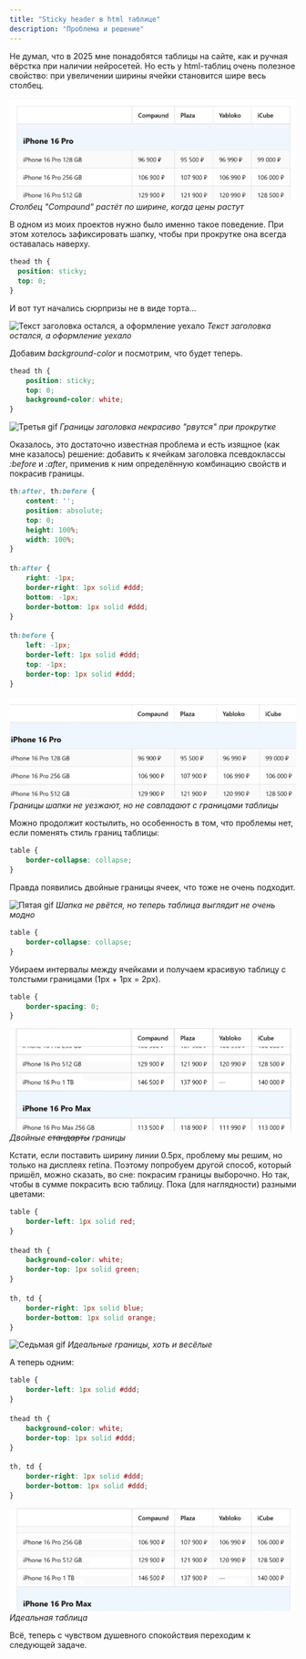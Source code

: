 ```yaml
---
title: "Sticky header в html таблице"
description: "Проблема и решение"
---
```


Не думал, что в 2025 мне понадобятся таблицы на сайте, как и ручная вёрстка при наличии нейросетей. Но есть у html-таблиц очень полезное свойство: при увеличении ширины ячейки становится шире весь столбец.

![Красота: столбец сам тянется под содержимое](/blog/img/2025-04-11-html-table/20250408_184100.gif)
*Столбец "Сompaund" растёт по ширине, когда цены растут*

В одном из моих проектов нужно было именно такое поведение. При этом хотелось зафиксировать шапку, чтобы при прокрутке она всегда оставалась наверху.

```css
thead th {
  position: sticky;
  top: 0;
}
```

И вот тут начались сюрпризы не в виде торта...

![Текст заголовка остался, а оформление уехало](/blog/img/2025-04-11-html-table/20250408_184620.gif)
*Текст заголовка остался, а оформление уехало*

Добавим *background-color* и посмотрим, что будет теперь.

```css
thead th {
    position: sticky;
    top: 0;
    background-color: white;
}
```

![Третья gif](/blog/img/2025-04-11-html-table/20250408_184644.gif)
*Границы заголовка некрасиво "рвутся" при прокрутке*

Оказалось, это достаточно известная проблема и есть изящное (как мне казалось) решение: добавить к ячейкам заголовка псевдоклассы *:before* и *:after*, применив к ним определённую комбинацию свойств и покрасив границы.

```css
th:after, th:before {
    content: '';
    position: absolute;
    top: 0;
    height: 100%;
    width: 100%;
}

th:after {
    right: -1px;
    border-right: 1px solid #ddd;
    bottom: -1px;
    border-bottom: 1px solid #ddd;
}

th:before {
    left: -1px;
    border-left: 1px solid #ddd;
    top: -1px;
    border-top: 1px solid #ddd;
}
```

![четвертая gif](/blog/img/2025-04-11-html-table/20250408_184710.gif)
*Границы шапки не уезжают, но не совпадают с границами таблицы*

Можно продолжит костылить, но особенность в том, что проблемы нет, если поменять стиль границ таблицы:

```css
table {
    border-collapse: collapse;
}
```

Правда появились двойные границы ячеек, что тоже не очень подходит.

![Пятая gif](/blog/img/2025-04-11-html-table/20250408_184927.gif)
*Шапка не рвётся, но теперь таблица выглядит не очень модно*

```css
table {
    border-collapse: collapse;
}
```

Убираем интервалы между ячейками и получаем красивую таблицу с толстыми границами (1px + 1px = 2px).

```css
table {
    border-spacing: 0;
}
```

![Шестая gif](/blog/img/2025-04-11-html-table/20250408_184947.gif)
*Двойные ~~стандарты~~ границы*

Кстати, если поставить ширину линии 0.5px, проблему мы решим, но только на дисплеях retina. Поэтому попробуем другой способ, который пришёл, можно сказать, во сне: покрасим границы выборочно. Но так, чтобы в сумме покрасить всю таблицу. Пока (для наглядности) разными цветами:

```css
table {
    border-left: 1px solid red;
}

thead th {
    background-color: white;
    border-top: 1px solid green;
}

th, td {
    border-right: 1px solid blue;
    border-bottom: 1px solid orange;
}
```

![Седьмая gif](/blog/img/2025-04-11-html-table/20250408_185609.gif)
*Идеальные границы, хоть и весёлые*

А теперь одним:

```css
table {
    border-left: 1px solid #ddd;
}

thead th {
    background-color: white;
    border-top: 1px solid #ddd;
}

th, td {
    border-right: 1px solid #ddd;
    border-bottom: 1px solid #ddd;
}
```

![Восьмая gif](/blog/img/2025-04-11-html-table/20250408_185627.gif)
*Идеальная таблица*

Всё, теперь с чувством душевного спокойствия переходим к следующей задаче.